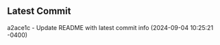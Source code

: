 
## Latest Commit
a2ace1c - Update README with latest commit info (2024-09-04 10:25:21 -0400) <Yunxi-Zhou>
